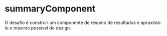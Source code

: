 # summaryComponent
O desafio é construir um componente de resumo de resultados e aproximá-lo o máximo possível do design.
